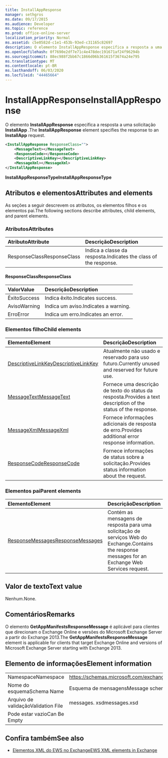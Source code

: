 ```yaml
---
title: InstallAppResponse
manager: sethgros
ms.date: 09/17/2015
ms.audience: Developer
ms.topic: reference
ms.prod: office-online-server
localization_priority: Normal
ms.assetid: c5e0582d-c1e1-453b-93ed-c31165c82697
description: O elemento InstallAppResponse especifica a resposta a uma solicitação InstallApp.
ms.openlocfilehash: 0f7690e2df7e71c4e478dec191671af24f96294b
ms.sourcegitcommit: 88ec988f2bb67c1866d06b361615f3674a24e795
ms.translationtype: MT
ms.contentlocale: pt-BR
ms.lasthandoff: 06/03/2020
ms.locfileid: "44465664"
---
```

# <a name="installappresponse"></a><span data-ttu-id="0395a-103">InstallAppResponse</span><span class="sxs-lookup"><span data-stu-id="0395a-103">InstallAppResponse</span></span>

<span data-ttu-id="0395a-104">O elemento **InstallAppResponse** especifica a resposta a uma solicitação **InstallApp** .</span><span class="sxs-lookup"><span data-stu-id="0395a-104">The **InstallAppResponse** element specifies the response to an **InstallApp** request.</span></span> 
  
```xml
<InstallAppResponse ResponseClass="">
    <MessageText></MessageText>
    <ResponseCode></ResponseCode>
    <DescriptiveLinkKey></DescriptiveLinkKey>
    <MessageXml></MessageXml>
</InstallAppResponse>
```

 <span data-ttu-id="0395a-105">**InstallAppResponseType**</span><span class="sxs-lookup"><span data-stu-id="0395a-105">**InstallAppResponseType**</span></span>
## <a name="attributes-and-elements"></a><span data-ttu-id="0395a-106">Atributos e elementos</span><span class="sxs-lookup"><span data-stu-id="0395a-106">Attributes and elements</span></span>

<span data-ttu-id="0395a-107">As seções a seguir descrevem os atributos, os elementos filhos e os elementos pai.</span><span class="sxs-lookup"><span data-stu-id="0395a-107">The following sections describe attributes, child elements, and parent elements.</span></span>
  
### <a name="attributes"></a><span data-ttu-id="0395a-108">Atributos</span><span class="sxs-lookup"><span data-stu-id="0395a-108">Attributes</span></span>

|<span data-ttu-id="0395a-109">**Atributo**</span><span class="sxs-lookup"><span data-stu-id="0395a-109">**Attribute**</span></span>|<span data-ttu-id="0395a-110">**Descrição**</span><span class="sxs-lookup"><span data-stu-id="0395a-110">**Description**</span></span>|
|:-----|:-----|
|<span data-ttu-id="0395a-111">ResponseClass</span><span class="sxs-lookup"><span data-stu-id="0395a-111">ResponseClass</span></span>  <br/> |<span data-ttu-id="0395a-112">Indica a classe da resposta.</span><span class="sxs-lookup"><span data-stu-id="0395a-112">Indicates the class of the response.</span></span>  <br/> |
   
#### <a name="responseclass"></a><span data-ttu-id="0395a-113">ResponseClass</span><span class="sxs-lookup"><span data-stu-id="0395a-113">ResponseClass</span></span>

|<span data-ttu-id="0395a-114">**Valor**</span><span class="sxs-lookup"><span data-stu-id="0395a-114">**Value**</span></span>|<span data-ttu-id="0395a-115">**Descrição**</span><span class="sxs-lookup"><span data-stu-id="0395a-115">**Description**</span></span>|
|:-----|:-----|
|<span data-ttu-id="0395a-116">Êxito</span><span class="sxs-lookup"><span data-stu-id="0395a-116">Success</span></span>  <br/> |<span data-ttu-id="0395a-117">Indica êxito.</span><span class="sxs-lookup"><span data-stu-id="0395a-117">Indicates success.</span></span>  <br/> |
|<span data-ttu-id="0395a-118">Aviso</span><span class="sxs-lookup"><span data-stu-id="0395a-118">Warning</span></span>  <br/> |<span data-ttu-id="0395a-119">Indica um aviso.</span><span class="sxs-lookup"><span data-stu-id="0395a-119">Indicates a warning.</span></span>  <br/> |
|<span data-ttu-id="0395a-120">Erro</span><span class="sxs-lookup"><span data-stu-id="0395a-120">Error</span></span>  <br/> |<span data-ttu-id="0395a-121">Indica um erro.</span><span class="sxs-lookup"><span data-stu-id="0395a-121">Indicates an error.</span></span>  <br/> |
   
### <a name="child-elements"></a><span data-ttu-id="0395a-122">Elementos filho</span><span class="sxs-lookup"><span data-stu-id="0395a-122">Child elements</span></span>

|<span data-ttu-id="0395a-123">**Elemento**</span><span class="sxs-lookup"><span data-stu-id="0395a-123">**Element**</span></span>|<span data-ttu-id="0395a-124">**Descrição**</span><span class="sxs-lookup"><span data-stu-id="0395a-124">**Description**</span></span>|
|:-----|:-----|
|[<span data-ttu-id="0395a-125">DescriptiveLinkKey</span><span class="sxs-lookup"><span data-stu-id="0395a-125">DescriptiveLinkKey</span></span>](descriptivelinkkey.md) <br/> |<span data-ttu-id="0395a-126">Atualmente não usado e reservado para uso futuro.</span><span class="sxs-lookup"><span data-stu-id="0395a-126">Currently unused and reserved for future use.</span></span>  <br/> |
|[<span data-ttu-id="0395a-127">MessageText</span><span class="sxs-lookup"><span data-stu-id="0395a-127">MessageText</span></span>](messagetext.md) <br/> |<span data-ttu-id="0395a-128">Fornece uma descrição de texto do status da resposta.</span><span class="sxs-lookup"><span data-stu-id="0395a-128">Provides a text description of the status of the response.</span></span>  <br/> |
|[<span data-ttu-id="0395a-129">MessageXml</span><span class="sxs-lookup"><span data-stu-id="0395a-129">MessageXml</span></span>](messagexml.md) <br/> |<span data-ttu-id="0395a-130">Fornece informações adicionais de resposta de erro.</span><span class="sxs-lookup"><span data-stu-id="0395a-130">Provides additional error response information.</span></span>  <br/> |
|[<span data-ttu-id="0395a-131">ResponseCode</span><span class="sxs-lookup"><span data-stu-id="0395a-131">ResponseCode</span></span>](responsecode.md) <br/> |<span data-ttu-id="0395a-132">Fornece informações de status sobre a solicitação.</span><span class="sxs-lookup"><span data-stu-id="0395a-132">Provides status information about the request.</span></span>  <br/> |
   
### <a name="parent-elements"></a><span data-ttu-id="0395a-133">Elementos pai</span><span class="sxs-lookup"><span data-stu-id="0395a-133">Parent elements</span></span>

|<span data-ttu-id="0395a-134">**Elemento**</span><span class="sxs-lookup"><span data-stu-id="0395a-134">**Element**</span></span>|<span data-ttu-id="0395a-135">**Descrição**</span><span class="sxs-lookup"><span data-stu-id="0395a-135">**Description**</span></span>|
|:-----|:-----|
|[<span data-ttu-id="0395a-136">ResponseMessages</span><span class="sxs-lookup"><span data-stu-id="0395a-136">ResponseMessages</span></span>](responsemessages.md) <br/> |<span data-ttu-id="0395a-137">Contém as mensagens de resposta para uma solicitação de serviços Web do Exchange.</span><span class="sxs-lookup"><span data-stu-id="0395a-137">Contains the response messages for an Exchange Web Services request.</span></span>  <br/> |
   
## <a name="text-value"></a><span data-ttu-id="0395a-138">Valor de texto</span><span class="sxs-lookup"><span data-stu-id="0395a-138">Text value</span></span>

<span data-ttu-id="0395a-139">Nenhum.</span><span class="sxs-lookup"><span data-stu-id="0395a-139">None.</span></span>
  
## <a name="remarks"></a><span data-ttu-id="0395a-140">Comentários</span><span class="sxs-lookup"><span data-stu-id="0395a-140">Remarks</span></span>

<span data-ttu-id="0395a-141">O elemento **GetAppManifestsResponseMessage** é aplicável para clientes que direcionam o Exchange Online e versões do Microsoft Exchange Server a partir do Exchange 2013.</span><span class="sxs-lookup"><span data-stu-id="0395a-141">The **GetAppManifestsResponseMessage** element is applicable for clients that target Exchange Online and versions of Microsoft Exchange Server starting with Exchange 2013.</span></span> 
  
## <a name="element-information"></a><span data-ttu-id="0395a-142">Elemento de informações</span><span class="sxs-lookup"><span data-stu-id="0395a-142">Element information</span></span>

|||
|:-----|:-----|
|<span data-ttu-id="0395a-143">Namespace</span><span class="sxs-lookup"><span data-stu-id="0395a-143">Namespace</span></span>  <br/> |https://schemas.microsoft.com/exchange/services/2006/messages  <br/> |
|<span data-ttu-id="0395a-144">Nome do esquema</span><span class="sxs-lookup"><span data-stu-id="0395a-144">Schema Name</span></span>  <br/> |<span data-ttu-id="0395a-145">Esquema de mensagens</span><span class="sxs-lookup"><span data-stu-id="0395a-145">Message schema</span></span>  <br/> |
|<span data-ttu-id="0395a-146">Arquivo de validação</span><span class="sxs-lookup"><span data-stu-id="0395a-146">Validation File</span></span>  <br/> |<span data-ttu-id="0395a-147">messages. xsd</span><span class="sxs-lookup"><span data-stu-id="0395a-147">messages.xsd</span></span>  <br/> |
|<span data-ttu-id="0395a-148">Pode estar vazio</span><span class="sxs-lookup"><span data-stu-id="0395a-148">Can Be Empty</span></span>  <br/> ||
   
## <a name="see-also"></a><span data-ttu-id="0395a-149">Confira também</span><span class="sxs-lookup"><span data-stu-id="0395a-149">See also</span></span>



- [<span data-ttu-id="0395a-150">Elementos XML do EWS no Exchange</span><span class="sxs-lookup"><span data-stu-id="0395a-150">EWS XML elements in Exchange</span></span>](ews-xml-elements-in-exchange.md)

